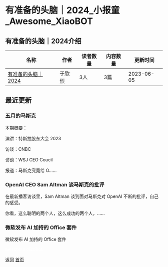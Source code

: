 # 有准备的头脑｜2024_小报童_Awesome_XiaoBOT

## 有准备的头脑｜2024介绍
>   
  


|名称|作者|读者数量|内容数量|更新时间|
|---|---|---|---|---|
|[有准备的头脑｜2024](https://xiaobot.net/p/greatstory?refer=0b133df9-27dc-423b-8101-639049001c13)|于欣烈|3人|3篇|2023-06-05|

## 最近更新
### 五月的马斯克

本期概要：

演讲：特斯拉股东大会 2023

访谈：CNBC

访谈：WSJ CEO Coucil

报道：马斯克究竟给 O......

### OpenAI CEO Sam Altman 谈马斯克的批评

在最新播客访谈里，Sam Altman 谈到面对马斯克对 OpenAI 不断的批评，自己的感受。

你看，这么聪明的两个人，这么成功的两个人，......

### 微软发布 AI 加持的 Office 套件

微软发布 AI 加持的 Office 套件


<a href="https://github.com/Reno9527/awesome-xiaobot" style="color: white; text-decoration: none;">awesome-xiaobot</a>

返回 [首页](../README.md)

